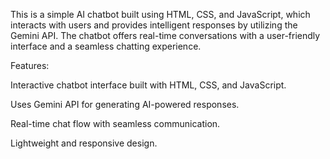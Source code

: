 This is a simple AI chatbot built using HTML, CSS, and JavaScript, which interacts with users and provides intelligent responses by utilizing the Gemini API. The chatbot offers real-time conversations with a user-friendly interface and a seamless chatting experience.

Features:

Interactive chatbot interface built with HTML, CSS, and JavaScript.

Uses Gemini API for generating AI-powered responses.

Real-time chat flow with seamless communication.

Lightweight and responsive design.
